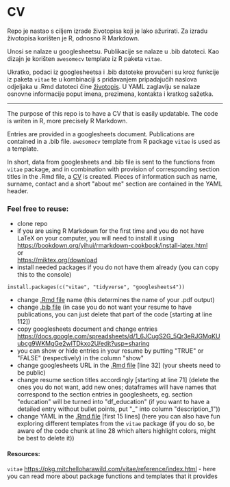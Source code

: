 # CV

Repo je nastao s ciljem izrade životopisa koji je lako ažurirati. Za izradu životopisa korišten je R, odnosno R Markdown.

Unosi se nalaze u googlesheetsu.
Publikacije se nalaze u .bib datoteci.
Kao dizajn je korišten `awesomecv` template iz R paketa `vitae`. 

Ukratko, podaci iz googlesheetsa i .bib datoteke provučeni su kroz funkcije iz paketa `vitae`
te u kombinaciji s pridavanjem pripadajućih naslova odjeljaka u .Rmd datoteci čine [životopis](/bugarin_cv.pdf).
U YAML zaglavlju se nalaze osnovne informacije poput imena, prezimena, kontakta i kratkog sažetka. 

-------
The purpose of this repo is to have a CV that is easily updatable. The code is writen in R, more precisely R Markdown. 

Entries are provided in a googlesheets document.
Publications are contained in a .bib file.
`awesomecv` template from R package `vitae` is used as a template. 

In short, data from googlesheets and .bib file is sent to the functions from `vitae` package, 
and in combination with provision of corresponding section titles in the .Rmd file, a [CV](/bugarin_cv.pdf) is created.
Pieces of information such as name, surname, contact and a short "about me" section are contained in the YAML header. 



### Feel free to reuse: 
- clone repo
- if you are using R Markdown for the first time and you do not have LaTeX on your computer, you will need to install it using  
https://bookdown.org/yihui/rmarkdown-cookbook/install-latex.html  
or  
https://miktex.org/download
- install needed packages if you do not have them already (you can copy this to the console)
```
install.packages(c("vitae", "tidyverse", "googlesheets4"))
```
- change [.Rmd file](/bugarin_cv.Rmd) name (this determines the name of your .pdf output) 
- change [.bib file](data/publications-and-conferences.bib) (in case you do not want your resume to have publications, you can just delete that part of the code [starting at line 112])
- copy googlesheets document and change entries https://docs.google.com/spreadsheets/d/1_6JCugS2G_5Qr3eRJGMqKUubcg9WKMgGe2wlTDkxo2U/edit?usp=sharing 
- you can show or hide entries in your resume by putting "TRUE" or "FALSE" (respectively) in the column "show"
- change googlesheets URL in the [.Rmd file](/bugarin_cv.Rmd) [line 32] (your sheets need to be public)
- change resume section titles accordingly [starting at line 71] (delete the ones you do not want, add new ones; dataframes will have names that correspond to the section entries in googlesheets, eg. section "education" will be turned into "df_education" (if you want to have a detailed entry without bullet points, put "_" into column "description_1"))
- change YAML in the [.Rmd file](/bugarin_cv.Rmd) [first 15 lines] (here you can also have fun exploring different templates from the `vitae` package (if you do so, be aware of the code chunk at line 28 which alters highlight colors, might be best to delete it))

#### Resources:

`vitae` https://pkg.mitchelloharawild.com/vitae/reference/index.html - here you can read more about package functions and templates that it provides
